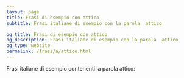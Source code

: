 ```yaml
---
layout: page
title: Frasi di esempio con attico 
subtitle: Frasi italiane di esempio con la parola  attico

og_title: Frasi di esempio con attico 
og_description: Frasi italiane di esempio con la parola  attico
og_type: website
permalink: /frasi/a/attico.html
---
```


Frasi italiane di esempio contenenti la parola attico:


